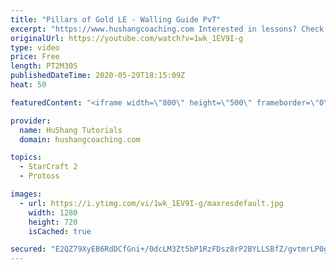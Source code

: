 ```yaml
---
title: "Pillars of Gold LE - Walling Guide PvT"
excerpt: "https://www.hushangcoaching.com Interested in lessons? Check out the website for more information ------------------------------------------------------------------------------------------------------- Want to support HuShang Tutorials directly? Patreon is a website where you can contribute a monthly"
originalUrl: https://youtube.com/watch?v=1wk_1EV9I-g
type: video
price: Free
length: PT2M30S
publishedDateTime: 2020-05-29T18:15:09Z
heat: 50

featuredContent: "<iframe width=\"800\" height=\"500\" frameborder=\"0\" src=\"https://www.youtube.com/embed/1wk_1EV9I-g\" allow=\"accelerometer; autoplay; encrypted-media; gyroscope; picture-in-picture\" allowfullscreen></iframe>"

provider:
  name: HuShang Tutorials
  domain: hushangcoaching.com

topics:
  - StarCraft 2
  - Protoss

images:
  - url: https://i.ytimg.com/vi/1wk_1EV9I-g/maxresdefault.jpg
    width: 1280
    height: 720
    isCached: true

secured: "E2QZ79XyEB6RdDCfGni+/0dcLM3Zt5bP1RzFDsz8rP2BYLLSBfZ/gvtmrLP0gks49A0M8QJxYVNm4XKXsCNh6sMgIj/KScan9vftMpuZfGOSWBWODfmkA4SFCK9Nq7EEa9JsAey06mwq/iEHBH7330D6YLblT8lyx9lAbw2YsbUl41hRJM2zl9MKZD08d/UmmFP8TtoYywvA9e7itC3DClo5/93NpCA5qyxha8Fs34cERvWR2TvuVLHqszVgV0cn50qBwDDvlxuO+Q8ckvpM8aaxrAKHpv9oAUIFMwjoRy7YjL9WozEFVRJVfAQ5xvdQdrO8ah3SesuIiDv1pVDh/DAN20v+wGg/bUu+G3/tAJGkNrskUbfe25OTxE9xljEAETvE9NaCm5ELSTmP/Zhvp51bJKQwG1baclF7RjCgPSw=;hblknlvMB/dKyxCXd4u8Xw=="
---
```


